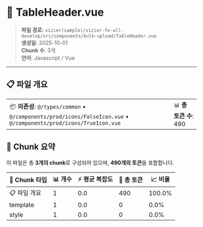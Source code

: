 # 📄 TableHeader.vue

> **파일 경로**: `vizier(sample)/vizier-fe-all-develop/src/components/bulk-upload/TableHeader.vue`  
> **생성일**: 2025-10-01  
> **Chunk 수**: 3개  
> **언어**: Javascript / Vue
---





## 📋 파일 개요

| | |
|--|--|
| 📦 **의존성**: `@/types/common` • `@/components/prod/icons/FalseIcon.vue` • `@/components/prod/icons/TrueIcon.vue` | 📊 **총 토큰 수**: 490 |






## 🧩 Chunk 요약

이 파일은 총 **3개의 chunk**로 구성되어 있으며, **490개의 토큰**을 포함합니다.

| 🧩 Chunk 타입 | 📊 개수 | ⚡ 평균 복잡도 | 📝 총 토큰 | 📈 비율 |
|---------------|--------|-------------|----------|--------|
| 📋 파일 개요 | 1 | 0.0 | 490 | 100.0% |
| template | 1 | 0.0 | 0 | 0.0% |
| style | 1 | 0.0 | 0 | 0.0% |

